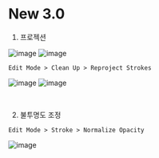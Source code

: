 New 3.0
=======

1. 프로젝션 

![image](https://user-images.githubusercontent.com/30430227/148354777-b7c34c07-b299-4411-b21c-f5895d0b3adf.png)
![image](https://user-images.githubusercontent.com/30430227/148355089-6e5c4d78-2b27-48fc-b178-56dfbdb1fe0f.png)

`Edit Mode > Clean Up > Reproject Strokes`

![image](https://user-images.githubusercontent.com/30430227/148354891-b0cfa01b-3084-4713-a970-cf59430858b2.png)
![image](https://user-images.githubusercontent.com/30430227/148355040-bb258478-87b3-4c03-ae4f-368bf5919362.png)

<br>

2. 불투명도 조정 

`Edit Mode > Stroke > Normalize Opacity`

![image](https://user-images.githubusercontent.com/30430227/148355502-7bb9f8be-8719-443e-ad1a-9d12601985b4.png)

